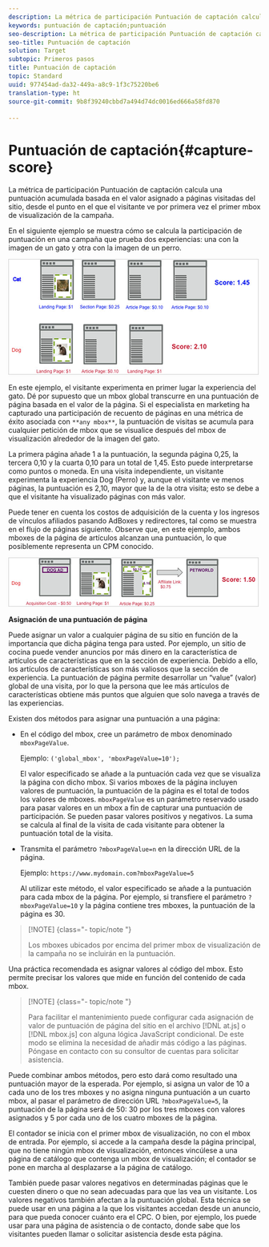 ```yaml
---
description: La métrica de participación Puntuación de captación calcula una puntuación acumulada basada en el valor asignado a páginas visitadas del sitio, desde el punto en el que el visitante ve por primera vez el primer mbox de visualización de la campaña.
keywords: puntuación de captación;puntuación
seo-description: La métrica de participación Puntuación de captación calcula una puntuación acumulada basada en el valor asignado a páginas visitadas del sitio, desde el punto en el que el visitante ve por primera vez el primer mbox de visualización de la campaña.
seo-title: Puntuación de captación
solution: Target
subtopic: Primeros pasos
title: Puntuación de captación
topic: Standard
uuid: 977454ad-da32-449a-a8c9-1f3c75220be6
translation-type: ht
source-git-commit: 9b8f39240cbbd7a494d74dc0016ed666a58fd870

---
```



# Puntuación de captación{#capture-score}

La métrica de participación Puntuación de captación calcula una puntuación acumulada basada en el valor asignado a páginas visitadas del sitio, desde el punto en el que el visitante ve por primera vez el primer mbox de visualización de la campaña.

En el siguiente ejemplo se muestra cómo se calcula la participación de puntuación en una campaña que prueba dos experiencias: una con la imagen de un gato y otra con la imagen de un perro.

![](assets/example_score.png)

En este ejemplo, el visitante experimenta en primer lugar la experiencia del gato. Dé por supuesto que un mbox global transcurre en una puntuación de página basada en el valor de la página. Si el especialista en marketing ha capturado una participación de recuento de páginas en una métrica de éxito asociada con `**any mbox**`, la puntuación de visitas se acumula para cualquier petición de mbox que se visualice después del mbox de visualización alrededor de la imagen del gato.

La primera página añade 1 a la puntuación, la segunda página 0,25, la tercera 0,10 y la cuarta 0,10 para un total de 1,45. Esto puede interpretarse como puntos o moneda. En una visita independiente, un visitante experimenta la experiencia Dog (Perro) y, aunque el visitante ve menos páginas, la puntuación es 2,10, mayor que la de la otra visita; esto se debe a que el visitante ha visualizado páginas con más valor.

Puede tener en cuenta los costos de adquisición de la cuenta y los ingresos de vínculos afiliados pasando AdBoxes y redirectores, tal como se muestra en el flujo de páginas siguiente. Observe que, en este ejemplo, ambos mboxes de la página de artículos alcanzan una puntuación, lo que posiblemente representa un CPM conocido.

![](assets/example_score2.png)

**Asignación de una puntuación de página**

Puede asignar un valor a cualquier página de su sitio en función de la importancia que dicha página tenga para usted. Por ejemplo, un sitio de cocina puede vender anuncios por más dinero en la característica de artículos de características que en la sección de experiencia. Debido a ello, los artículos de características son más valiosos que la sección de experiencia. La puntuación de página permite desarrollar un “value” (valor) global de una visita, por lo que la persona que lee más artículos de características obtiene más puntos que alguien que solo navega a través de las experiencias.

Existen dos métodos para asignar una puntuación a una página:

* En el código del mbox, cree un parámetro de mbox denominado `mboxPageValue`.

   Ejemplo: `('global_mbox', 'mboxPageValue=10');`

   El valor especificado se añade a la puntuación cada vez que se visualiza la página con dicho mbox. Si varios mboxes de la página incluyen valores de puntuación, la puntuación de la página es el total de todos los valores de mboxes. `mboxPageValue` es un parámetro reservado usado para pasar valores en un mbox a fin de capturar una puntuación de participación. Se pueden pasar valores positivos y negativos. La suma se calcula al final de la visita de cada visitante para obtener la puntuación total de la visita.

* Transmita el parámetro `?mboxPageValue=n` en la dirección URL de la página.

   Ejemplo: `https://www.mydomain.com?mboxPageValue=5`

   Al utilizar este método, el valor especificado se añade a la puntuación para cada mbox de la página. Por ejemplo, si transfiere el parámetro `?mboxPageValue=10` y la página contiene tres mboxes, la puntuación de la página es 30.

>[!NOTE] {class=&quot;- topic/note &quot;}
>
>Los mboxes ubicados por encima del primer mbox de visualización de la campaña no se incluirán en la puntuación.

Una práctica recomendada es asignar valores al código del mbox. Esto permite precisar los valores que mide en función del contenido de cada mbox.

>[!NOTE] {class=&quot;- topic/note &quot;}
>
>Para facilitar el mantenimiento puede configurar cada asignación de valor de puntuación de página del sitio en el archivo [!DNL at.js] o [!DNL mbox.js] con alguna lógica JavaScript condicional. De este modo se elimina la necesidad de añadir más código a las páginas. Póngase en contacto con su consultor de cuentas para solicitar asistencia.

Puede combinar ambos métodos, pero esto dará como resultado una puntuación mayor de la esperada. Por ejemplo, si asigna un valor de 10 a cada uno de los tres mboxes y no asigna ninguna puntuación a un cuarto mbox, al pasar el parámetro de dirección URL `?mboxPageValue=5`, la puntuación de la página será de 50: 30 por los tres mboxes con valores asignados y 5 por cada uno de los cuatro mboxes de la página.

El contador se inicia con el primer mbox de visualización, no con el mbox de entrada. Por ejemplo, si accede a la campaña desde la página principal, que no tiene ningún mbox de visualización, entonces vincúlese a una página de catálogo que contenga un mbox de visualización; el contador se pone en marcha al desplazarse a la página de catálogo.

También puede pasar valores negativos en determinadas páginas que le cuesten dinero o que no sean adecuadas para que las vea un visitante. Los valores negativos también afectan a la puntuación global. Esta técnica se puede usar en una página a la que los visitantes accedan desde un anuncio, para que pueda conocer cuánto era el CPC. O bien, por ejemplo, los puede usar para una página de asistencia o de contacto, donde sabe que los visitantes pueden llamar o solicitar asistencia desde esta página.
